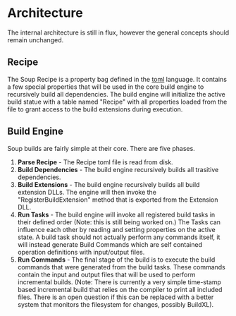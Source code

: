 # Architecture
The internal architecture is still in flux, however the general concepts should remain unchanged.

## Recipe
The Soup Recipe is a property bag defined in the [toml](https://github.com/toml-lang/toml) language. It contains a few special properties that will be used in the core build engine to recursively build all dependencies. The build engine will initialize the active build statue with a table named "Recipe" with all properties loaded from the file to grant access to the build extensions during execution.

## Build Engine
Soup builds are fairly simple at their core. There are five phases.

1. **Parse Recipe** - The Recipe toml file is read from disk.
2. **Build Dependencies** - The build engine recursively builds all trasitive dependencies.
3. **Build Extensions** - The build engine recursively builds all build extension DLLs. The engine will then invoke the "RegisterBuildExtension" method that is exported from the Extension DLL.
4. **Run Tasks** - The build engine will invoke all registered build tasks in their defined order (Note: this is still being worked on.) The Tasks can influence each other by reading and setting properties on the active state. A build task should not actually perform any commands itself, it will instead generate Build Commands which are self contained operation definitions with input/output files.
5.  **Run Commands** - The final stage of the build is to execute the build commands that were generated from the build tasks. These commands contain the input and output files that will be used to perform incremental builds. (Note: There is currently a very simple time-stamp based incremental build that relies on the compiler to print all included files. There is an open question if this can be replaced with a better system that monitors the filesystem for changes, possibly BuildXL).
